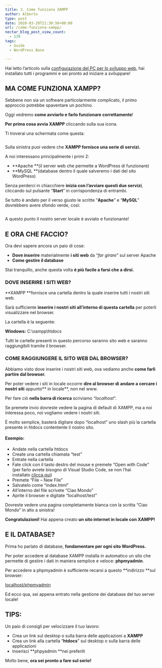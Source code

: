 ```yaml
---
title: 3. Come funziona XAMPP
author: Alberto
type: post
date: 2020-03-20T21:30:56+00:00
url: /come-funziona-xampp/
nectar_blog_post_view_count:
  - 139
tags:
  - Guide
  - WordPress Base

---
```

Hai letto l’articolo sulla [configurazione del PC per lo sviluppo web][1], hai installato tutti i programmi e sei pronto ad iniziare a sviluppare!

## MA COME FUNZIONA XAMPP?

Sebbene non sia un software particolarmente complicato, il primo approccio potrebbe spaventare un pochino.

Oggi vedremo **come avviarlo e farlo funzionare correttamente**!

**Per prima cosa avvia XAMPP** cliccando sulla sua icona.

Ti troverai una schermata come questa:<figure class="wp-block-image size-full">
<img alt="" class="wp-image-392" decoding="async" src="/img/uploads/2022/03/image-2-1.png"/> </figure>

Sulla sinistra puoi vedere che **XAMPP fornisce una serie di servizi.**

A noi interessano principalmente i primi 2:

  * **Apache **(il server web che permette a WordPress di funzionare)
  * **MySQL **(database dentro il quale salveremo i dati del sito WordPress)

Senza perderci in chiacchiere **inizia con l’avviare questi due servizi**, cliccando sul pulsante “**Start**” in corrispondenza di entrambi.

Se tutto è andato per il verso giusto le scritte “**Apache**” e “**MySQL**” dovrebbero avere sfondo verde, così:<figure class="wp-block-image size-full">
<img alt="" class="wp-image-394" decoding="async" src="/img/uploads/2022/03/image-3-1-1.png"/> </figure>

A questo punto il nostro server locale è avviato e funzionante!

## E ORA CHE FACCIO?

Ora devi sapere ancora un paio di cose:

  * **Dove inserire** materialmente **i siti web** da “_far girare_” sul server Apache
  * **Come gestire il database**

Stai tranquillo, anche questa volta **è più facile a farsi che a dirsi.**

### DOVE INSERIRE I SITI WEB?

**XAMPP **fornisce una cartella dentro la quale inserire tutti i nostri siti web.

Sarà sufficiente **inserire i nostri siti all’interno di questa cartella** per poterli visualizzare nel browser.

La cartella è la seguente:

**Windows:** C:\xampp\htdocs

Tutti le cartelle presenti in questo percorso saranno sito web e saranno raggiungibili tramite il browser.

### COME RAGGIUNGERE IL SITO WEB DAL BROWSER?

Abbiamo visto dove inserire i nostri siti web, ova vediamo anche **come farli partire dal browser.**

Per poter vedere i siti in locale occorre **dire al browser di andare a cercare i nostri siti** appunto** in locale**, non nel www.

Per fare ciò **nella barra di ricerca** scriviamo “_localhost_“.

Se premete invio dovreste vedere la pagina di default di XAMPP, ma a noi interessa poco, noi vogliamo vedere i nostri siti.

È molto semplice, basterà digitare dopo “localhost” uno slash più la cartella presente in htdocs contentente il nostro sito.

#### Esempio:

  * Andate nella cartella htdocs
  * Create una cartella chiamata “test”
  * Entrate nella cartella
  * Fate click con il tasto destro del mouse e premete “Open with Code” (per farlo avrete bisogno di Visual Studio Code, se non l’hai installato [clicca qui][1])
  * Premete “File – New File”
  * Salvatelo come “index.html”
  * All’interno del file scrivete “Ciao Mondo”
  * Aprite il browser e digitate “localhost/test”

Dovreste vedere una pagina completamente bianca con la scritta “Ciao Mondo” in alto a sinistra!

**Congratulazioni!** Hai appena creato **un sito internet in locale con XAMPP!**

## E IL DATABASE?

Prima ho parlato di database, **fondamentare per ogni sito WordPress.**

Per poter accedere al database XAMPP installa in automatico un sito che permette di gestire i dati in maniera semplice e veloce: **phpmyadmin**.

Per accedere a phpmyadmin è sufficiente recarsi a questo **indirizzo **sul browser:

[localhost/phpmyadmin][2]

Ed ecco qua, sei appena entrato nella gestione dei database del tuo server locale!

## TIPS:

Un paio di consigli per velocizzare il tuo lavoro:

  * Crea un link sul desktop o sulla barra delle applicazioni a **XAMPP**
  * Crea un link alla cartella “**htdocs**” sul desktop o sulla barra delle applicazioni
  * Inserisci **phpyadmin **nei preferiti

Molto bene, **ora sei pronto a fare sul serio!**

 [1]: /configurare-il-pc-per-sviluppare-in-wordpress/
 [2]: http://localhost/phpmyadmin/